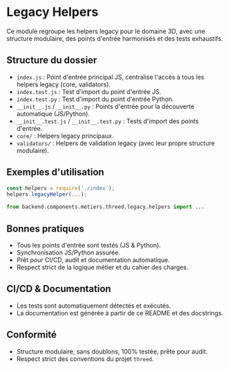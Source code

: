 # Legacy Helpers

Ce module regroupe les helpers legacy pour le domaine 3D, avec une structure modulaire, des points d'entrée harmonisés et des tests exhaustifs.

## Structure du dossier

- `index.js` : Point d'entrée principal JS, centralise l'accès à tous les helpers legacy (core, validators).
- `index.test.js` : Test d'import du point d'entrée JS.
- `index.test.py` : Test d'import du point d'entrée Python.
- `__init__.js` / `__init__.py` : Points d'entrée pour la découverte automatique (JS/Python).
- `__init__.test.js` / `__init__.test.py` : Tests d'import des points d'entrée.
- `core/` : Helpers legacy principaux.
- `validators/` : Helpers de validation legacy (avec leur propre structure modulaire).

## Exemples d'utilisation

```js
const helpers = require('./index');
helpers.legacyHelper(...);
```

```python
from backend.components.metiers.threed.legacy.helpers import ...
```

## Bonnes pratiques
- Tous les points d'entrée sont testés (JS & Python).
- Synchronisation JS/Python assurée.
- Prêt pour CI/CD, audit et documentation automatique.
- Respect strict de la logique métier et du cahier des charges.

## CI/CD & Documentation
- Les tests sont automatiquement détectés et exécutés.
- La documentation est générée à partir de ce README et des docstrings.

## Conformité
- Structure modulaire, sans doublons, 100% testée, prête pour audit.
- Respect strict des conventions du projet `threed`.
